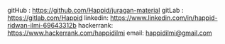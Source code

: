 gitHub : https://github.com/Happid/juragan-material
gitLab : https://gitlab.com/Happid
linkedin: https://www.linkedin.com/in/happid-ridwan-ilmi-69643312b
hackerrank: https://www.hackerrank.com/happidilmi
email: happidilmi@gmail.com